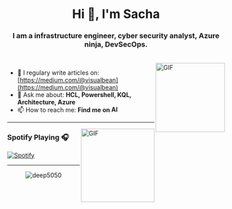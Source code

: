 <h1 align="center">Hi 👋, I'm Sacha</h1>
<h3 align="center">I am a infrastructure engineer, cyber security analyst, Azure ninja, DevSecOps.</h3>
</br>
<img align="right" alt="GIF" height="160px" src="https://media.giphy.com/media/du3J3cXyzhj75IOgvA/giphy.gif" />

- 📝 I regulary write articles on: [https://medium.com/@visualbean](https://medium.com/@visualbean)
- 💬 Ask me about: **HCL, Powershell, KQL, Architecture, Azure**
- 📫 How to reach me: **Find me on [<img alt="Alex | LinkedIn" height="15px" src="https://www.flaticon.com/svg/static/icons/svg/725/725337.svg"/>](https://www.linkedin.com/in/sacha-roussakis-notter-b6903095/)**

---

<img align="right" alt="GIF" height="170px" src="https://media.giphy.com/media/J5B1Y8QZnzXXbLQIBu/giphy.gif" />

### Spotify Playing 🎧
[![Spotify](https://novatorem.visualbean.vercel.app/api/spotify)](https://open.spotify.com/user/1112981871)

---

   <p align="center"> <img src="https://github-readme-stats.vercel.app/api?username=DFW1N&show_icons=true" alt="deep5050" /> </p>
  </div>
 
